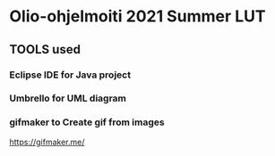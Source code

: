 # Olio-ohjelmoiti 2021 Summer LUT

## TOOLS used  

### Eclipse IDE for Java project  


### Umbrello for UML diagram  


### gifmaker to Create gif from images    
https://gifmaker.me/

